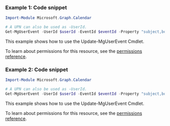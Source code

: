 ### Example 1: Code snippet

```powershellImport-Module Microsoft.Graph.Calendar

# A UPN can also be used as -UserId.
Get-MgUserEvent -UserId $userId -EventId $eventId -Property "subject,body,bodyPreview,organizer,attendees,start,end,location,hideAttendees"
```
This example shows how to use the Update-MgUserEvent Cmdlet.
To learn about permissions for this resource, see the [permissions reference](/graph/permissions-reference).

### Example 2: Code snippet

```powershellImport-Module Microsoft.Graph.Calendar

# A UPN can also be used as -UserId.
Get-MgUserEvent -UserId $userId -EventId $eventId -Property "subject,body,bodyPreview,organizer,attendees,start,end,location,locations"
```
This example shows how to use the Update-MgUserEvent Cmdlet.
To learn about permissions for this resource, see the [permissions reference](/graph/permissions-reference).

